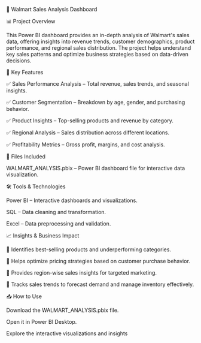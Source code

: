 🛒 Walmart Sales Analysis Dashboard

📊 Project Overview

This Power BI dashboard provides an in-depth analysis of Walmart's sales data, offering insights into revenue trends, customer demographics, product performance, and regional sales distribution. The project helps understand key sales patterns and optimize business strategies based on data-driven decisions.

🚀 Key Features

✅ Sales Performance Analysis – Total revenue, sales trends, and seasonal insights.

✅ Customer Segmentation – Breakdown by age, gender, and purchasing behavior.

✅ Product Insights – Top-selling products and revenue by category.

✅ Regional Analysis – Sales distribution across different locations.

✅ Profitability Metrics – Gross profit, margins, and cost analysis.

📂 Files Included

WALMART_ANALYSIS.pbix – Power BI dashboard file for interactive data visualization.

🛠️ Tools & Technologies

Power BI – Interactive dashboards and visualizations.

SQL – Data cleaning and transformation.

Excel – Data preprocessing and validation.

📈 Insights & Business Impact

🔹 Identifies best-selling products and underperforming categories.

🔹 Helps optimize pricing strategies based on customer purchase behavior.

🔹 Provides region-wise sales insights for targeted marketing.

🔹 Tracks sales trends to forecast demand and manage inventory effectively.

📥 How to Use

Download the WALMART_ANALYSIS.pbix file.

Open it in Power BI Desktop.

Explore the interactive visualizations and insights
